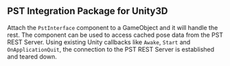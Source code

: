 ## PST Integration Package for Unity3D

Attach the `PstInterface` component to a GameObject and it will handle the rest. The component can be used to access cached pose data from the PST REST Server. Using existing Unity callbacks like `Awake`, `Start` and `OnApplicationQuit`, the connection to the PST REST Server is established and teared down.